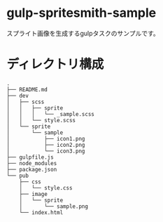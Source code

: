 # gulp-spritesmith-sample
スプライト画像を生成するgulpタスクのサンプルです。

# ディレクトリ構成
```
.
├── README.md
├── dev
│   ├── scss
│   │   ├── sprite
│   │   │   └── _sample.scss
│   │   └── style.scss
│   └── sprite
│       └── sample
│           ├── icon1.png
│           ├── icon2.png
│           └── icon3.png
├── gulpfile.js
├── node_modules
├── package.json
└── pub
    ├── css
    │   └── style.css
    ├── image
    │   └── sprite
    │       └── sample.png
    └── index.html
```
